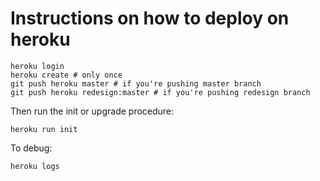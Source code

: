 # Instructions on how to deploy on heroku

```
heroku login
heroku create # only once
git push heroku master # if you're pushing master branch
git push heroku redesign:master # if you're pushing redesign branch
```

Then run the init or upgrade procedure:

```
heroku run init
```

To debug:

```
heroku logs
```